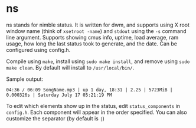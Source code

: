 # ns
ns stands for nimble status. It is written for dwm, and supports using X root window name (think of `xsetroot -name`) and `stdout` using the `-s` command line argument. 
Supports showing cmus info, uptime, load average, ram usage, how long the last status took to generate, and the date. Can be configured using config.h.

Compile using `make`, install using `sudo make install`, and remove using `sudo make clean`. By default will install to `/usr/local/bin/`.

Sample output:

`04:36 / 06:09 SongName.mp3 | up 1 day, 18:31 | 2.25 | 5723MiB | 0.000326s | Saturday July 17 05:21:19 PM`

To edit which elements show up in the status, edit `status_components` in `config.h`. Each component will appear in the order specified.
You can also customize the separator (by default is ` | `)
